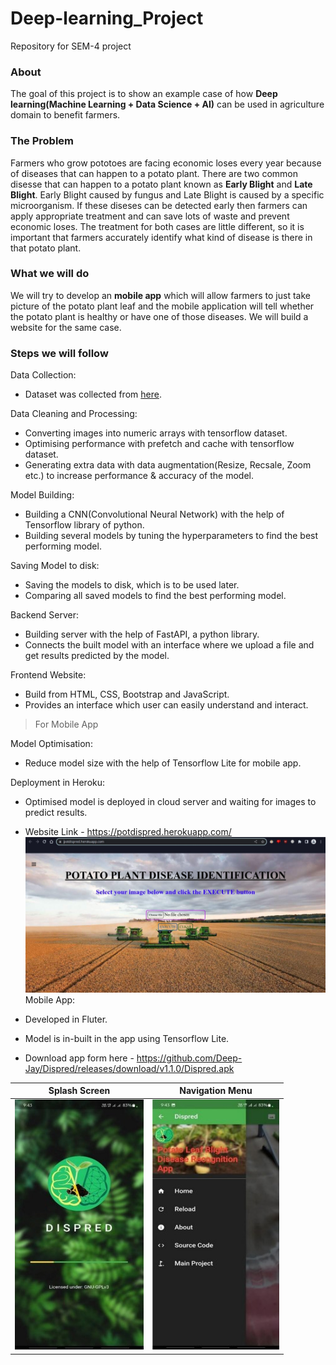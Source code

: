 # Deep-learning_Project

Repository for SEM-4 project

### **About**

The goal of this project is to show an example case of how **Deep learning(Machine Learning + Data Science + AI)** can be used in agriculture domain to benefit farmers.

### **The Problem**

Farmers who grow pototoes are facing economic loses every year because of diseases that can happen to a potato plant. There are two common disesse that can happen to a potato plant known as **Early Blight** and **Late Blight**. Early Blight caused by fungus and Late Blight is caused by a specific microorganism. If these diseses can be detected early then farmers can apply appropriate treatment and can save lots of waste and prevent economic loses. The treatment for both cases are little different, so it is important that farmers accurately identify what kind of disease is there in that potato plant.

### **What we will do**

We will try to develop an **mobile app** which will allow farmers to just take picture of the potato plant leaf and the mobile application will tell whether the potato plant is healthy or have one of those diseases. We will build a website for the same case.

### **Steps we will follow**

Data Collection:

* Dataset was collected from [here](https://www.kaggle.com/arjuntejaswi/plant-village).

Data Cleaning and Processing:

* Converting images into numeric arrays with tensorflow dataset.
* Optimising performance with prefetch and cache with tensorflow dataset.
* Generating extra data with data augmentation(Resize, Recsale, Zoom etc.) to increase performance & accuracy of the model.

Model Building:

* Building a CNN(Convolutional Neural Network) with the help of Tensorflow library of python.
* Building several models by tuning the hyperparameters to find the best performing model.

Saving Model to disk:

* Saving the models to disk, which is to be used later.
* Comparing all saved models to find the best performing model.

Backend Server:

* Building server with the help of FastAPI, a python library.
* Connects the built model with an interface where we upload a file and get results predicted by the model.

Frontend Website:

* Build from HTML, CSS, Bootstrap and JavaScript.
* Provides an interface which user can easily understand and interact.

> For Mobile App

Model Optimisation:

* Reduce model size with the help of Tensorflow Lite for mobile app.

Deployment in Heroku:

* Optimised model is deployed in cloud server and waiting for images to predict results.
* Website Link - https://potdispred.herokuapp.com/
![alt text](https://github.com/Deep-Jay/Deep-learning_Project/blob/main/api/static/websiteFront.jpg?raw=true)
Mobile App:

* Developed in Fluter.
* Model is in-built in the app using Tensorflow Lite.
* Download app form here - https://github.com/Deep-Jay/Dispred/releases/download/v1.1.0/Dispred.apk

Splash Screen | Navigation Menu
:----------------------------------------:|:---------------------------------------------:
![alt text 1](https://github.com/Deep-Jay/Deep-learning_Project/blob/main/api/static/appSplash.jpg?raw=true) | ![alt text 2](https://github.com/Deep-Jay/Deep-learning_Project/blob/main/api/static/appSplash1.jpg?raw=true)
